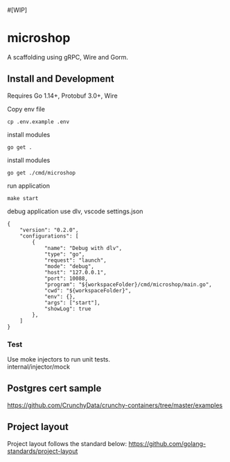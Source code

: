 #[WIP]

# microshop

A scaffolding using gRPC, Wire and Gorm.

## Install and Development

Requires Go 1.14+, Protobuf 3.0+, Wire

Copy env file
```
cp .env.example .env
```

install modules
```
go get .
```

install modules
```
go get ./cmd/microshop
```

run application
```
make start
```

debug application
use dlv, vscode settings.json
```
{
    "version": "0.2.0",
    "configurations": [
        {
            "name": "Debug with dlv",
            "type": "go",
            "request": "launch",
            "mode": "debug",
            "host": "127.0.0.1",
            "port": 10088,
            "program": "${workspaceFolder}/cmd/microshop/main.go",
            "cwd": "${workspaceFolder}",
            "env": {},
            "args": ["start"],
            "showLog": true
        },
    ]
}
```

### Test

Use moke injectors to run unit tests.  
internal/injector/mock  

## Postgres cert sample
https://github.com/CrunchyData/crunchy-containers/tree/master/examples

## Project layout
Project layout follows the standard below:
https://github.com/golang-standards/project-layout
